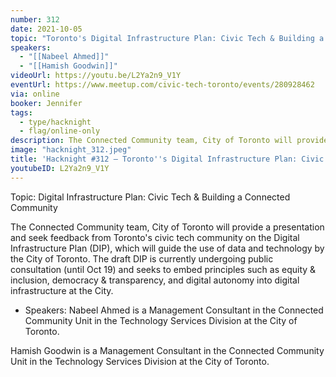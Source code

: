 ```yaml
---
number: 312
date: 2021-10-05
topic: "Toronto's Digital Infrastructure Plan: Civic Tech & Building a Connected Community"
speakers:
  - "[[Nabeel Ahmed]]"
  - "[[Hamish Goodwin]]"
videoUrl: https://youtu.be/L2Ya2n9_V1Y
eventUrl: https://www.meetup.com/civic-tech-toronto/events/280928462
via: online
booker: Jennifer
tags:
  - type/hacknight
  - flag/online-only
description: The Connected Community team, City of Toronto will provide a presentation and seek feedback from Toronto's civic tech community on the Digital Infrastructure Plan (DIP), which will guide the use of data and technology by the City of Toronto. The draft DIP is currently undergoing public consultation (until Oct 19) and seeks to embed principles such as equity & inclusion, democracy & transparency, and digital autonomy into digital infrastructure at the City.
image: "hacknight_312.jpeg"
title: 'Hacknight #312 – Toronto''s Digital Infrastructure Plan: Civic Tech & Building a Connected Community'
youtubeID: L2Ya2n9_V1Y
---
```


Topic:
Digital Infrastructure Plan: Civic Tech & Building a Connected Community

The Connected Community team, City of Toronto will provide a presentation and seek feedback from Toronto's civic tech community on the Digital Infrastructure Plan (DIP), which will guide the use of data and technology by the City of Toronto. The draft DIP is currently undergoing public consultation (until Oct 19) and seeks to embed principles such as equity & inclusion, democracy & transparency, and digital autonomy into digital infrastructure at the City.

+ Speakers:
Nabeel Ahmed is a Management Consultant in the Connected Community Unit in the Technology Services Division at the City of Toronto.

Hamish Goodwin is a Management Consultant in the Connected Community Unit in the Technology Services Division at the City of Toronto.
